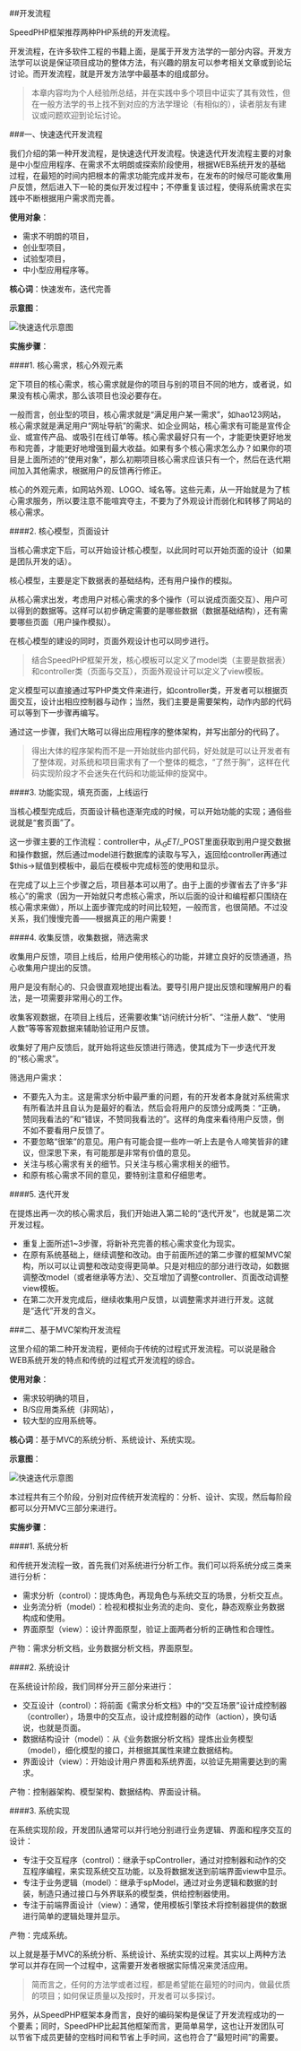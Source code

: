 ##开发流程

SpeedPHP框架推荐两种PHP系统的开发流程。

开发流程，在许多软件工程的书籍上面，是属于开发方法学的一部分内容。开发方法学可以说是保证项目成功的整体方法，有兴趣的朋友可以参考相关文章或到论坛讨论。而开发流程，就是开发方法学中最基本的组成部分。

>本章内容均为个人经验所总结，并在实践中多个项目中证实了其有效性，但在一般方法学的书上找不到对应的方法学理论（有相似的），读者朋友有建议或问题欢迎到论坛讨论。

###一、快速迭代开发流程

我们介绍的第一种开发流程，是快速迭代开发流程。快速迭代开发流程主要的对象是中小型应用程序、在需求不太明朗或探索阶段使用，根据WEB系统开发的基础过程，在最短的时间内把根本的需求功能完成并发布，在发布的时候尽可能收集用户反馈，然后进入下一轮的类似开发过程中；不停重复该过程，使得系统需求在实践中不断根据用户需求而完善。

**使用对象**：

- 需求不明朗的项目，
- 创业型项目，
- 试验型项目，
- 中小型应用程序等。

**核心词**：快速发布，迭代完善

**示意图**：

![快速迭代示意图](images/7.jpg)

**实施步骤**：

####1. 核心需求，核心外观元素

定下项目的核心需求，核心需求就是你的项目与别的项目不同的地方，或者说，如果没有核心需求，那么该项目也没必要存在。

一般而言，创业型的项目，核心需求就是“满足用户某一需求”，如hao123网站，核心需求就是满足用户“网址导航”的需求、如企业网站，核心需求有可能是宣传企业、或宣传产品、或吸引在线订单等。核心需求最好只有一个，才能更快更好地发布和完善，才能更好地增强到最大收益。如果有多个核心需求怎么办？如果你的项目是上面所述的“使用对象”，那么初期项目核心需求应该只有一个，然后在迭代期间加入其他需求，根据用户的反馈再行修正。

核心的外观元素，如网站外观、LOGO、域名等。这些元素，从一开始就是为了核心需求服务，所以要注意不能喧宾夺主，不要为了外观设计而弱化和转移了网站的核心需求。

####2. 核心模型，页面设计

当核心需求定下后，可以开始设计核心模型，以此同时可以开始页面的设计（如果是团队开发的话）。

核心模型，主要是定下数据表的基础结构，还有用户操作的模拟。

从核心需求出发，考虑用户对核心需求的多个操作（可以说成页面交互）、用户可以得到的数据等。这样可以初步确定需要的是哪些数据（数据基础结构），还有需要哪些页面（用户操作模拟）。

在核心模型的建设的同时，页面外观设计也可以同步进行。

> 结合SpeedPHP框架开发，核心模板可以定义了model类（主要是数据表）和controller类（页面与交互），页面外观设计可以定义了view模板。

定义模型可以直接通过写PHP类文件来进行，如controller类，开发者可以根据页面交互，设计出相应控制器与动作；当然，我们主要是需要架构，动作内部的代码可以等到下一步骤再编写。

通过这一步骤，我们大略可以得出应用程序的整体架构，并写出部分的代码了。

> 得出大体的程序架构而不是一开始就些内部代码，好处就是可以让开发者有了整体观，对系统和项目需求有了一个整体的概念，“了然于胸”，这样在代码实现阶段才不会迷失在代码和功能延伸的旋窝中。

####3. 功能实现，填充页面，上线运行

当核心模型完成后，页面设计稿也逐渐完成的时候，可以开始功能的实现；通俗些说就是“套页面”了。

这一步骤主要的工作流程：controller中，从$_GET/$_POST里面获取到用户提交数据和操作数据，然后通过model进行数据库的读取与写入，返回给controller再通过$this->赋值到模板中，最后在模板中完成标签的使用和显示。

在完成了以上三个步骤之后，项目基本可以用了。由于上面的步骤省去了许多“非核心”的需求（因为一开始就只考虑核心需求，所以后面的设计和编程都只围绕在核心需求来做），所以上面步骤完成的时间比较短，一般而言，也很简陋。不过没关系，我们慢慢完善——根据真正的用户需要！

####4. 收集反馈，收集数据，筛选需求

收集用户反馈，项目上线后，给用户使用核心的功能，并建立良好的反馈通道，热心收集用户提出的反馈。

用户是没有耐心的、只会很直观地提出看法。要导引用户提出反馈和理解用户的看法，是一项需要非常用心的工作。

收集客观数据，在项目上线后，还需要收集“访问统计分析”、“注册人数”、“使用人数”等等客观数据来辅助验证用户反馈。

收集好了用户反馈后，就开始将这些反馈进行筛选，使其成为下一步迭代开发的“核心需求”。

筛选用户需求：

- 不要先入为主。这是需求分析中最严重的问题，有的开发者本身就对系统需求有所看法并且自认为是最好的看法，然后会将用户的反馈分成两类：“正确，赞同我看法的”和“错误，不赞同我看法的”。这样的角度来看待用户反馈，倒不如不要看用户反馈了。
- 不要忽略“很笨”的意见。用户有可能会提一些咋一听上去是令人啼笑皆非的建议，但深思下来，有可能那是非常有价值的意见。
- 关注与核心需求有关的细节。只关注与核心需求相关的细节。
- 和原有核心需求不同的意见，要特别注意和仔细思考。

####5. 迭代开发

在提炼出再一次的核心需求后，我们开始进入第二轮的“迭代开发”，也就是第二次开发过程。

- 重复上面所述1~3步骤，将新补充完善的核心需求变化为现实。
- 在原有系统基础上，继续调整和改动。由于前面所述的第二步骤的框架MVC架构，所以可以让调整和改动变得更简单。只是对相应的部分进行改动，如数据调整改model（或者继承等方法）、交互增加了调整controller、页面改动调整view模板。
- 在第二次开发完成后，继续收集用户反馈，以调整需求并进行开发。这就是“迭代”开发的含义。

###二、基于MVC架构开发流程

这里介绍的第二种开发流程，更倾向于传统的过程式开发流程。可以说是融合WEB系统开发的特点和传统的过程式开发流程的综合。

**使用对象**：

- 需求较明确的项目，
- B/S应用类系统（非网站），
- 较大型的应用系统等。

**核心词**：基于MVC的系统分析、系统设计、系统实现。

**示意图**：

![快速迭代示意图](images/8.jpg)

本过程共有三个阶段，分别对应传统开发流程的：分析、设计、实现，然后每阶段都可以分开MVC三部分来进行。

**实施步骤**：

####1. 系统分析

和传统开发流程一致，首先我们对系统进行分析工作。我们可以将系统分成三类来进行分析：

- 需求分析（control）：提炼角色，再现角色与系统交互的场景，分析交互点。
- 业务流分析（model）：检视和模拟业务流的走向、变化，静态观察业务数据构成和使用。
- 界面原型（view）：设计界面原型，验证上面两者分析的正确性和合理性。

产物：需求分析文档，业务数据分析文档，界面原型。

####2. 系统设计

在系统设计阶段，我们同样分开三部分来进行：

- 交互设计（control）：将前面《需求分析文档》中的“交互场景”设计成控制器（controller），场景中的交互点，设计成控制器的动作（action），换句话说，也就是页面。
- 数据结构设计（model）：从《业务数据分析文档》提炼出业务模型（model），细化模型的接口，并根据其属性来建立数据结构。
- 界面设计（view）：开始设计用户界面和系统界面，以验证先期需要达到的需求。

产物：控制器架构、模型架构、数据结构、界面设计稿。

####3. 系统实现

在系统实现阶段，开发团队通常可以并行地分别进行业务逻辑、界面和程序交互的设计：

- 专注于交互程序（control）：继承于spController，通过对控制器和动作的交互程序编程，来实现系统交互功能，以及将数据发送到前端界面view中显示。
- 专注于业务逻辑（model）：继承于spModel，通过对业务逻辑和数据的封装，制造只通过接口与外界联系的模型类，供给控制器使用。
- 专注于前端界面设计（view）：通常，使用模板引擎技术将控制器提供的数据进行简单的逻辑处理并显示。

产物：完成系统。

以上就是基于MVC的系统分析、系统设计、系统实现的过程。其实以上两种方法学可以并存在同一个过程中，这需要开发者根据实际情况来灵活应用。

> 简而言之，任何的方法学或者过程，都是希望能在最短的时间内，做最优质的项目；如何保证质量以及按时，开发者可以多探讨。

另外，从SpeedPHP框架本身而言，良好的编码架构是保证了开发流程成功的一个要素；同时，SpeedPHP比起其他框架而言，更简单易学，这也让开发团队可以节省下成员更替的空档时间和节省上手时间，这也符合了“最短时间”的需要。

